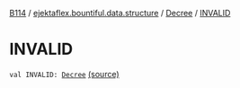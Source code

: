 [B114](../../index.md) / [ejektaflex.bountiful.data.structure](../index.md) / [Decree](index.md) / [INVALID](./-i-n-v-a-l-i-d.md)

# INVALID

`val INVALID: `[`Decree`](index.md) [(source)](https://github.com/ejektaflex/Bountiful/tree/develop/src/main/kotlin/ejektaflex/bountiful/data/structure/Decree.kt#L36)